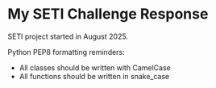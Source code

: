 # My SETI Challenge Response
SETI project started in August 2025.

Python PEP8 formatting reminders:
 - All classes should be written with CamelCase
 - All functions should be written in snake_case
